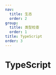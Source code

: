 ```yaml
---
nav:
  title: 生态
  order: 2
group:
  title: 类型检查
  order: 1
title: TypeScript
order: 3
---
```


# TypeScript
